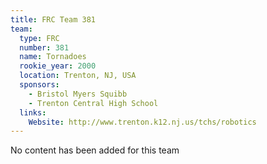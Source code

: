 ```yaml
---
title: FRC Team 381
team:
  type: FRC
  number: 381
  name: Tornadoes
  rookie_year: 2000
  location: Trenton, NJ, USA
  sponsors:
    - Bristol Myers Squibb
    - Trenton Central High School
  links:
    Website: http://www.trenton.k12.nj.us/tchs/robotics
---
```

No content has been added for this team